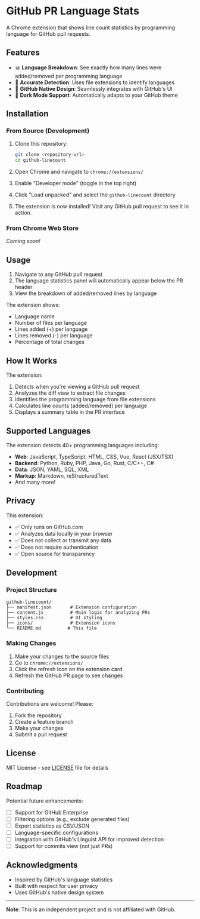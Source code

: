 # GitHub PR Language Stats

A Chrome extension that shows line count statistics by programming language for GitHub pull requests.

## Features

- 📊 **Language Breakdown**: See exactly how many lines were added/removed per programming language
- 🎯 **Accurate Detection**: Uses file extensions to identify languages
- 🎨 **GitHub Native Design**: Seamlessly integrates with GitHub's UI
- 🌙 **Dark Mode Support**: Automatically adapts to your GitHub theme

## Installation

### From Source (Development)

1. Clone this repository:
   ```bash
   git clone <repository-url>
   cd github-linecount
   ```

2. Open Chrome and navigate to `chrome://extensions/`

3. Enable "Developer mode" (toggle in the top right)

4. Click "Load unpacked" and select the `github-linecount` directory

5. The extension is now installed! Visit any GitHub pull request to see it in action.

### From Chrome Web Store

*Coming soon!*

## Usage

1. Navigate to any GitHub pull request
2. The language statistics panel will automatically appear below the PR header
3. View the breakdown of added/removed lines by language

The extension shows:
- Language name
- Number of files per language
- Lines added (+) per language
- Lines removed (-) per language
- Percentage of total changes

## How It Works

The extension:
1. Detects when you're viewing a GitHub pull request
2. Analyzes the diff view to extract file changes
3. Identifies the programming language from file extensions
4. Calculates line counts (added/removed) per language
5. Displays a summary table in the PR interface

## Supported Languages

The extension detects 40+ programming languages including:
- **Web**: JavaScript, TypeScript, HTML, CSS, Vue, React (JSX/TSX)
- **Backend**: Python, Ruby, PHP, Java, Go, Rust, C/C++, C#
- **Data**: JSON, YAML, SQL, XML
- **Markup**: Markdown, reStructuredText
- And many more!

## Privacy

This extension:
- ✅ Only runs on GitHub.com
- ✅ Analyzes data locally in your browser
- ✅ Does not collect or transmit any data
- ✅ Does not require authentication
- ✅ Open source for transparency

## Development

### Project Structure

```
github-linecount/
├── manifest.json       # Extension configuration
├── content.js          # Main logic for analyzing PRs
├── styles.css          # UI styling
├── icons/              # Extension icons
└── README.md          # This file
```

### Making Changes

1. Make your changes to the source files
2. Go to `chrome://extensions/`
3. Click the refresh icon on the extension card
4. Refresh the GitHub PR page to see changes

### Contributing

Contributions are welcome! Please:
1. Fork the repository
2. Create a feature branch
3. Make your changes
4. Submit a pull request

## License

MIT License - see [LICENSE](LICENSE) file for details

## Roadmap

Potential future enhancements:
- [ ] Support for GitHub Enterprise
- [ ] Filtering options (e.g., exclude generated files)
- [ ] Export statistics as CSV/JSON
- [ ] Language-specific configurations
- [ ] Integration with GitHub's Linguist API for improved detection
- [ ] Support for commits view (not just PRs)

## Acknowledgments

- Inspired by GitHub's language statistics
- Built with respect for user privacy
- Uses GitHub's native design system

---

**Note**: This is an independent project and is not affiliated with GitHub.

